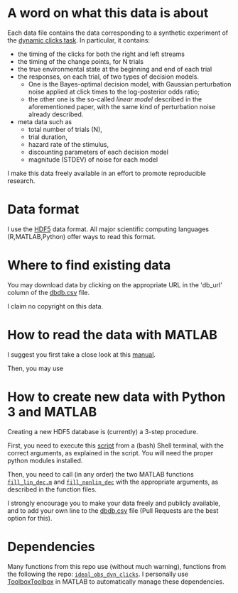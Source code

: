 # A word on what this data is about
Each data file contains the data corresponding to a synthetic experiment of the [dynamic clicks task](https://arxiv.org/abs/1710.05945). In particular, it contains:  
- the timing of the clicks for both the right and left streams  
- the timing of the change points, for N trials  
- the true environmental state at the beginning and end of each trial  
- the responses, on each trial, of two types of decision models. 
  - One is the Bayes-optimal decision model, with Gaussian perturbation noise applied at click times to the log-posterior odds ratio;
  - the other one is the so-called _linear model_ described in the aforementioned paper, with the same kind of perturbation noise already described.
- meta data such as
  - total number of trials (N), 
  - trial duration, 
  - hazard rate of the stimulus,
  - discounting parameters of each decision model
  - magnitude (STDEV) of noise for each model

I make this data freely available in an effort to promote reproducible research.

# Data format
I use the [HDF5](https://support.hdfgroup.org/HDF5/) data format. All major scientific computing languages (R,MATLAB,Python) offer ways to read this format.

# Where to find existing data
You may download data by clicking on the appropriate URL in the 'db_url' column of the [dbdb.csv](https://github.com/aernesto/Data_IO_Clicks_Project/blob/design/dbdb.csv) file.

I claim no copyright on this data.

# How to read the data with MATLAB
I suggest you first take a close look at this [manual](https://github.com/aernesto/Data_IO_Clicks_Project/blob/design/Manual_Reading_Data.m).

Then, you may use 

# How to create new data with Python 3 and MATLAB
Creating a new HDF5 database is (currently) a 3-step procedure. 

First, you need to execute this [script](https://github.com/aernesto/Data_IO_Clicks_Project/blob/design/create_db.py) from a (bash) Shell terminal, with the correct arguments, as explained in the script. You will need the proper python modules installed. 

Then, you need to call (in any order) the two MATLAB functions [`fill_lin_dec.m`](https://github.com/aernesto/Data_IO_Clicks_Project/blob/design/fill_lin_dec.m) and [`fill_nonlin_dec`](https://github.com/aernesto/Data_IO_Clicks_Project/blob/design/fill_nonlin_dec.m) with the appropriate arguments, as described in the function files.

I strongly encourage you to make your data freely and publicly available, and to add your own line to the [dbdb.csv](https://github.com/aernesto/Data_IO_Clicks_Project/blob/design/dbdb.csv) file (Pull Requests are the best option for this). 

# Dependencies
Many functions from this repo use (without much warning), functions from the following the repo:
[`ideal_obs_dyn_clicks`](https://github.com/aernesto/ideal_obs_dyn_clicks/tree/dev). I personally use [ToolboxToolbox](https://github.com/ToolboxHub/ToolboxToolbox) in MATLAB to automatically manage these dependencies.
